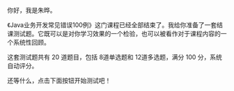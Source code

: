 
你好，我是朱晔。

《Java业务开发常见错误100例》这门课程已经全部结束了。我给你准备了一套结课测试题。它既可以是对你学习效果的一个检验，也可以被看作对于课程内容的一个系统性回顾。

这套测试题共有 20 道题目，包括 8道单选题和 12道多选题，满分 100 分，系统自动评分。

还等什么，点击下面按钮开始测试吧！

[<img src="https://static001.geekbang.org/resource/image/28/a4/28d1be62669b4f3cc01c36466bf811a4.png" alt="">](http://time.geekbang.org/quiz/intro?act_id=162&amp;exam_id=368)
